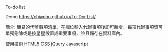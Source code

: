 To-do list

Demo https://chiaohu.github.io/To-Do-List/

簡介: 簡易的代辦事項清單，在欄位輸入代辦事項後即可新增，每項代辦事項皆可單獨刪除或是按星星設置成重要事項，並且儲存在資料庫內。

使用技術 HTML5 CSS jQuery Javascript
